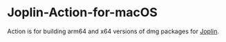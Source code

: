 # Joplin-Action-for-macOS

Action is for building arm64 and x64 versions of dmg packages for [Joplin](https://github.com/laurent22/joplin).
